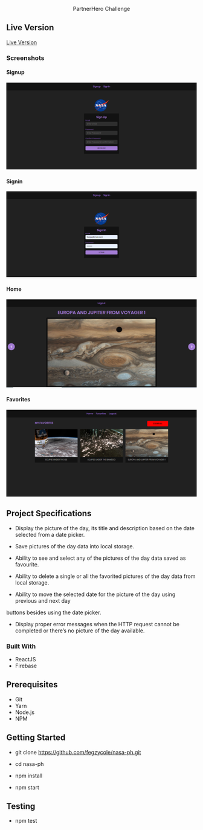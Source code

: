 <p align="center">
  PartnerHero Challenge
</p>



## Live Version

[Live Version](https://cryptic-ridge-38758.herokuapp.com/)


### Screenshots

#### Signup

![screenshots](screenshots/signup.PNG)

#### Signin
![screenshots](screenshots/signin.PNG)

#### Home
![screenshots](screenshots/home.PNG)

#### Favorites
![screenshots](screenshots/favorites.PNG)


## Project Specifications

- Display the picture of the day, its title and description based on the date selected from a
date picker.

- Save pictures of the day data into local storage.

- Ability to see and select any of the pictures of the day data saved as favourite.

- Ability to delete a single or all the favorited pictures of the day data from local storage.

- Ability to move the selected date for the picture of the day using previous and next day

buttons besides using the date picker.

- Display proper error messages when the HTTP request cannot be completed or there’s
no picture of the day available.



### Built With

- ReactJS
- Firebase


## Prerequisites
 - Git
 - Yarn
 - Node.js
 - NPM


## Getting Started

- git clone https://github.com/fegzycole/nasa-ph.git

- cd nasa-ph

- npm install

- npm start

## Testing

- npm test
